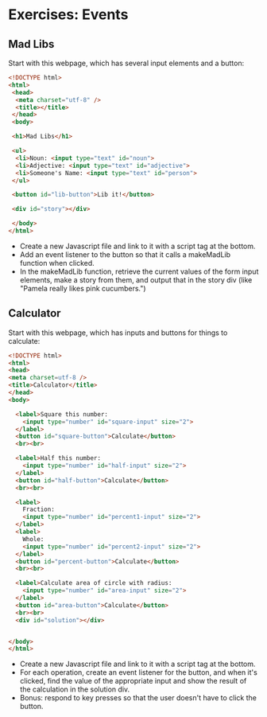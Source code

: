 # Exercises: Events

## Mad Libs

Start with this webpage, which has several input elements and a button:
```html
<!DOCTYPE html>
<html>
 <head>
  <meta charset="utf-8" />
  <title></title>
 </head>
 <body>

 <h1>Mad Libs</h1>

 <ul>
  <li>Noun: <input type="text" id="noun">
  <li>Adjective: <input type="text" id="adjective">
  <li>Someone's Name: <input type="text" id="person">
 </ul>

 <button id="lib-button">Lib it!</button>

 <div id="story"></div>

 </body>
</html>
```

- Create a new Javascript file and link to it with a script tag at the bottom.
- Add an event listener to the button so that it calls a makeMadLib function when clicked.
- In the makeMadLib function, retrieve the current values of the form input elements, make a story from them, and output that in the story div (like "Pamela really likes pink cucumbers.")

## Calculator

Start with this webpage, which has inputs and buttons for things to calculate:
```html
<!DOCTYPE html>
<html>
<head>
<meta charset=utf-8 />
<title>Calculator</title>
</head>
<body>

  <label>Square this number:
    <input type="number" id="square-input" size="2">
  </label>
  <button id="square-button">Calculate</button>
  <br><br>

  <label>Half this number:
    <input type="number" id="half-input" size="2">
  </label>
  <button id="half-button">Calculate</button>
  <br><br>

  <label>
    Fraction:
    <input type="number" id="percent1-input" size="2">
  </label>
  <label>
    Whole:
    <input type="number" id="percent2-input" size="2">
  </label>
  <button id="percent-button">Calculate</button>
  <br><br>

  <label>Calculate area of circle with radius:
    <input type="number" id="area-input" size="2">
  </label>
  <button id="area-button">Calculate</button>
  <br><br>
  <div id="solution"></div>


</body>
</html>
```
- Create a new Javascript file and link to it with a script tag at the bottom.
- For each operation, create an event listener for the button, and when it's clicked, find the value of the appropriate input and show the result of the calculation in the solution div.
- Bonus: respond to key presses so that the user doesn't have to click the button.
